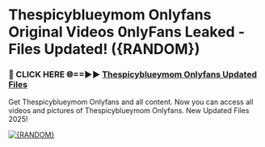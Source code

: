 # Thespicyblueymom Onlyfans Original Videos 0nlyFans Leaked - Files Updated! ({RANDOM})

<h3>🔴 CLICK HERE 🌐==►► <a href="https://betterlinks.top/A2PfLJ" rel="nofollow">Thespicyblueymom Onlyfans Updated Files</a></h3>

Get Thespicyblueymom Onlyfans and all content. Now you can access all videos and pictures of Thespicyblueymom Onlyfans. New Updated Files 2025!

[![{RANDOM}](https://i.imgur.com/ppqm5kG.gif)](https://betterlinks.top/A2PfLJ)